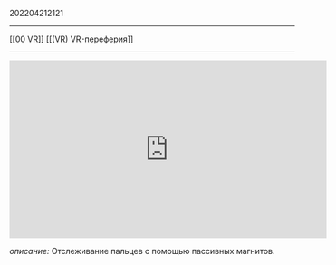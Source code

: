 202204212121
***
[[00 VR]] [[(VR) VR-переферия]]
***
<iframe width="560" height="315" src="https://www.youtube.com/embed/KH2tZ0x_HuM" title="YouTube video player" frameborder="0" allow="accelerometer; autoplay; clipboard-write; encrypted-media; gyroscope; picture-in-picture" allowfullscreen></iframe>

*описание:*
Отслеживание пальцев с помощью пассивных магнитов.
